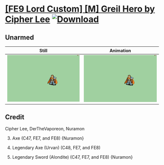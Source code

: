 # [\[FE9 Lord Custom\] \[M\] Greil Hero by Cipher Lee](./) [![Download](https://img.shields.io/badge/Download--red?style=social&logo=github)](https://minhaskamal.github.io/DownGit/#/home?url=https://github.com/Klokinator/FE-Repo/tree/main/Battle%20Animations%2FLords%20-%20Vanilla%20and%20Custom%2F%5BFE9%20Lord%20Custom%5D%20%5BM%5D%20Greil%20Hero%20by%20Cipher%20Lee%2F8.%20Unarmed)

## Unarmed

| Still | Animation |
| :---: | :-------: |
| ![Unarmed still](./Unarmed_000.png) | ![Unarmed](./Unarmed.gif) |

## Credit

Cipher Lee, DerTheVaporeon, Nuramon

3. Axe (C47, FE7, and FE8) {Nuramon}

8. Legendary Axe (Urvan) (C48, FE7, and FE8)

8. Legendary Sword (Alondite) (C47, FE7, and FE8) {Nuramon}
